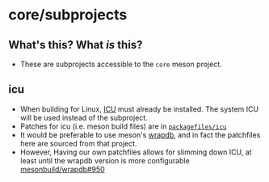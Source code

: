 # core/subprojects

## What's this? What _is_ this?

- These are subprojects accessible to the `core` meson project.

## icu

- When building for Linux, [ICU](https://icu.unicode.org) must already be installed. The system ICU will be used instead of the subproject.
- Patches for icu (i.e. meson build files) are in [`packagefiles/icu`](./packagefiles/icu/)
- It would be preferable to use meson's [wrapdb](https://mesonbuild.com/Wrapdb-projects.html), and in fact the patchfiles here are sourced from that project.
- However, Having our own patchfiles allows for slimming down ICU, at least until the wrapdb version is more configurable [mesonbuild/wrapdb#950](https://github.com/mesonbuild/wrapdb/issues/950)
